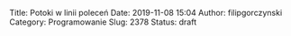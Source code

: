 Title: Potoki w linii poleceń
Date: 2019-11-08 15:04
Author: filipgorczynski
Category: Programowanie
Slug: 2378
Status: draft


